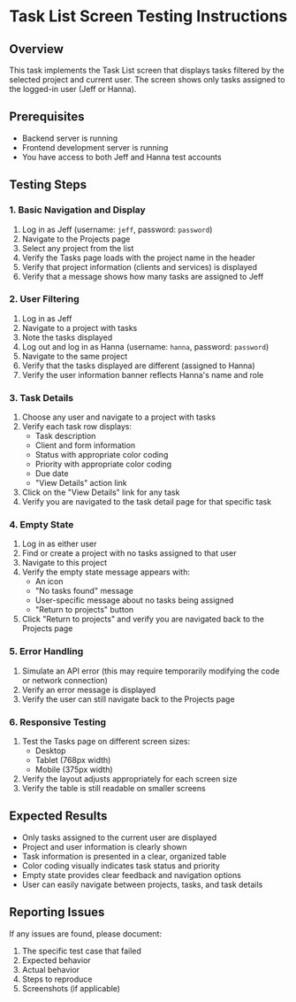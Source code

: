 # Task List Screen Testing Instructions

## Overview
This task implements the Task List screen that displays tasks filtered by the selected project and current user. The screen shows only tasks assigned to the logged-in user (Jeff or Hanna).

## Prerequisites
- Backend server is running
- Frontend development server is running
- You have access to both Jeff and Hanna test accounts

## Testing Steps

### 1. Basic Navigation and Display
1. Log in as Jeff (username: `jeff`, password: `password`)
2. Navigate to the Projects page
3. Select any project from the list
4. Verify the Tasks page loads with the project name in the header
5. Verify that project information (clients and services) is displayed
6. Verify that a message shows how many tasks are assigned to Jeff

### 2. User Filtering
1. Log in as Jeff
2. Navigate to a project with tasks
3. Note the tasks displayed
4. Log out and log in as Hanna (username: `hanna`, password: `password`)
5. Navigate to the same project
6. Verify that the tasks displayed are different (assigned to Hanna)
7. Verify the user information banner reflects Hanna's name and role

### 3. Task Details
1. Choose any user and navigate to a project with tasks
2. Verify each task row displays:
   - Task description
   - Client and form information
   - Status with appropriate color coding
   - Priority with appropriate color coding
   - Due date
   - "View Details" action link
3. Click on the "View Details" link for any task
4. Verify you are navigated to the task detail page for that specific task

### 4. Empty State
1. Log in as either user
2. Find or create a project with no tasks assigned to that user
3. Navigate to this project
4. Verify the empty state message appears with:
   - An icon
   - "No tasks found" message
   - User-specific message about no tasks being assigned
   - "Return to projects" button
5. Click "Return to projects" and verify you are navigated back to the Projects page

### 5. Error Handling
1. Simulate an API error (this may require temporarily modifying the code or network connection)
2. Verify an error message is displayed
3. Verify the user can still navigate back to the Projects page

### 6. Responsive Testing
1. Test the Tasks page on different screen sizes:
   - Desktop
   - Tablet (768px width)
   - Mobile (375px width)
2. Verify the layout adjusts appropriately for each screen size
3. Verify the table is still readable on smaller screens

## Expected Results
- Only tasks assigned to the current user are displayed
- Project and user information is clearly shown
- Task information is presented in a clear, organized table
- Color coding visually indicates task status and priority
- Empty state provides clear feedback and navigation options
- User can easily navigate between projects, tasks, and task details

## Reporting Issues
If any issues are found, please document:
1. The specific test case that failed
2. Expected behavior
3. Actual behavior
4. Steps to reproduce
5. Screenshots (if applicable)
